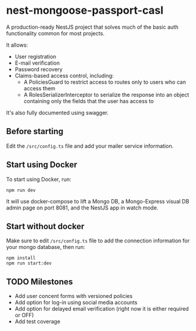 # nest-mongoose-passport-casl
A production-ready NestJS project that solves much of the basic auth functionality common for most projects.

It allows:

- User registration
- E-mail verification
- Password recovery
- Claims-based access control, including:
  - A PoliciesGuard to restrict access to routes only to users who can access them
  - A RolesSerializerInterceptor to serialize the response into an object containing only the fields that the user has access to
 
It's also fully documented using swagger.

## Before starting
Edit the ```/src/config.ts``` file and add your mailer service information.



## Start using Docker
To start using Docker, run:

    npm run dev

It will use docker-compose to lift a Mongo DB, a Mongo-Express visual DB admin page on port 8081, and the NestJS app in watch mode.

## Start without docker

Make sure to edit ```/src/config.ts``` file to add the connection information for your mongo database, then run:

    npm install
    npm run start:dev

## TODO Milestones

- Add user concent forms with versioned policies
- Add option for log-in using social media accounts
- Add option for delayed email verification (right now it is either required or OFF)
- Add test coverage
